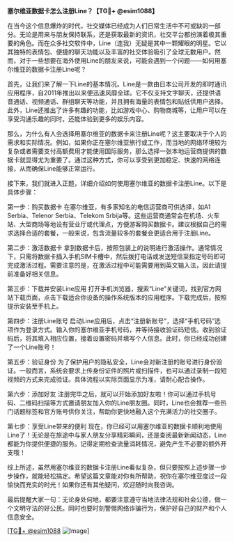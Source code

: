 **塞尔维亚数据卡怎么注册Line？【TG💪+ @esim1088】**

在当今这个信息爆炸的时代，社交媒体已经成为人们日常生活中不可或缺的一部分。无论是用来与朋友保持联系，还是获取最新的资讯，社交平台都扮演着极其重要的角色。而在众多社交软件中，Line（连我）无疑是其中一颗耀眼的明星。它以其独特的表情包、便捷的聊天功能以及丰富的社交体验吸引了全球无数用户。然而，对于一些想要在海外使用Line的朋友来说，可能会遇到一个问题——如何用塞尔维亚的数据卡注册Line呢？

首先，让我们来了解一下Line的基本情况。Line是一款由日本公司开发的即时通讯应用程序，自2011年推出以来便迅速风靡全球。它不仅支持文字聊天，还提供语音通话、视频通话、群组聊天等功能，并且拥有海量的表情包和贴纸供用户选择。此外，Line还推出了许多有趣的功能，比如游戏中心、购物商城等，让用户可以在享受沟通乐趣的同时，还能体验到更多的娱乐内容。

那么，为什么有人会选择用塞尔维亚的数据卡来注册Line呢？这主要取决于个人的需求和实际情况。例如，如果你正在塞尔维亚旅行或工作，而当地的网络环境较为复杂或者需要支付高额费用才能使用国际服务，那么选择一张本地运营商提供的数据卡就显得尤为重要了。通过这种方式，你可以享受到更加稳定、快速的网络连接，从而确保Line能够正常运行。

接下来，我们就进入正题，详细介绍如何使用塞尔维亚的数据卡注册Line。以下是具体步骤：

第一步：购买数据卡
在塞尔维亚，有多家知名的电信运营商可供选择，如A1 Serbia、Telenor Serbia、Telekom Srbija等。这些运营商通常会在机场、火车站、大型商场等地设有营业厅或代理点，方便游客购买数据卡。建议根据自己的需求选择合适的套餐，一般来说，包含流量较多的套餐会更适合用于注册Line。

第二步：激活数据卡
拿到数据卡后，按照包装上的说明进行激活操作。通常情况下，只需将数据卡插入手机SIM卡槽中，然后拨打电话或发送短信至指定号码即可完成激活过程。需要注意的是，在激活过程中可能需要用到英文输入法，因此请提前准备好相关信息。

第三步：下载并安装Line应用
打开手机浏览器，搜索“Line”关键词，找到官方网站下载页面，点击下载适合你设备的操作系统版本的应用程序。下载完成后，按照提示安装至手机上。

第四步：注册Line账号
启动Line应用后，点击“注册新账号”，选择“手机号码”选项作为登录方式。输入你的塞尔维亚手机号码，并等待接收验证码短信。收到验证码后，将其填入相应位置，接着设置密码并填写个人信息。此时，你已经成功创建了一个Line账号！

第五步：验证身份
为了保护用户的隐私安全，Line会对新注册的账号进行身份验证。一般而言，系统会要求上传身份证件的照片或扫描件，也可以通过录制一段短视频的方式来完成验证。具体流程以实际页面显示为准，请耐心配合操作。

第六步：添加好友
注册完毕之后，就可以开始添加好友啦！你可以通过手机号码、二维码扫描等方式邀请朋友加入你的Line朋友圈。同时，Line也会推荐一些热门话题标签和官方账号供你关注，帮助你更快地融入这个充满活力的社交圈子。

第七步：享受Line带来的便利
现在，你已经可以用塞尔维亚的数据卡顺利地使用Line了！无论是在旅途中与家人朋友分享精彩瞬间，还是查阅最新新闻动态，Line都能为你提供便捷的服务。记得定期检查流量消耗情况，避免产生不必要的额外开支哦！

综上所述，虽然用塞尔维亚的数据卡注册Line看似复杂，但只要按照上述步骤一步步操作，就能轻松搞定。希望这篇文章能对你有所帮助，祝你在塞尔维亚度过一段愉快而充实的时光！如果你还有其他疑问，欢迎随时向我咨询。

最后提醒大家一句：无论身处何地，都要注意遵守当地法律法规和社会公德，做一个文明守法的好公民。同时也要时刻警惕网络诈骗行为，保护好自己的财产和个人信息安全。

[[TG💪+ @esim1088](https://t.me/s/esim1088) ![Image](https://i.postimg.cc/4NQfJmqS/Snipaste-2025-05-13-00-14-12.png)]